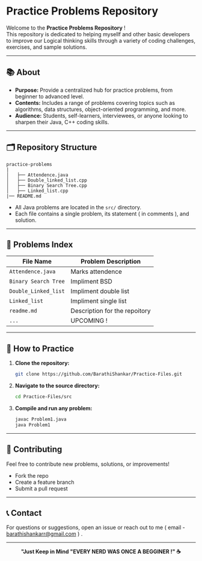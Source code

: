 # Practice Problems Repository

Welcome to the **Practice Problems Repository** !  
This repository is dedicated to helping mysellf and other basic developers to improve our Logical thinking skills through a variety of coding challenges, exercises, and sample solutions.

---

## 📚 About

- **Purpose:** Provide a centralized hub for practice problems, from beginner to advanced level.
- **Contents:** Includes a range of problems covering topics such as algorithms, data structures, object-oriented programming, and more.
- **Audience:** Students, self-learners, interviewees, or anyone looking to sharpen their Java, C++ coding skills.

---

## 🗂️ Repository Structure

```
practice-problems
|
│   ├── Attendence.java
│   ├── Double_linked_list.cpp
│   ├── Binary Search Tree.cpp
│   ├── Linked_list.cpp
|── README.md
```

- All Java problems are located in the `src/` directory.
- Each file contains a single problem, its statement ( in comments ), and solution.

---

## 📖 Problems Index

| File Name            | Problem Description                |
|----------------------|------------------------------------|
| `Attendence.java`    | Marks attendence                   |
| `Binary Search Tree` | Impliment BSD                      |
| `Double_Linked_list` | Impliment double list              |
| `Linked_list`        | Impliment single list              |
| `readme.md`          | Description for the repoitory      |
| `...`                | UPCOMING !                         |


---

## 🚀 How to Practice

1. **Clone the repository:**
    ```bash
    git clone https://github.com/BarathiShankar/Practice-Files.git
    ```
2. **Navigate to the source directory:**
    ```bash
    cd Practice-Files/src
    ```
3. **Compile and run any problem:**
    ```bash
    javac Problem1.java
    java Problem1
    ```

---

## 🤝 Contributing

Feel free to contribute new problems, solutions, or improvements!  
- Fork the repo
- Create a feature branch
- Submit a pull request

---

## 📞 Contact

For questions or suggestions, open an issue or reach out to me ( email - barathishankarr@gmail.com ) .

---

<p align="center"><b>"Just Keep in Mind "EVERY NERD WAS ONCE A BEGGINER !" ☕</b></p>
